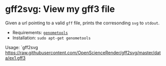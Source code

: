 gff2svg: View my gff3 file
=============================

Given a url pointing to a valid `gff` file, prints the corresonding `svg` to `stdout`. 

- Requirements: [`genometools`](http://genometools.org/)
- Installation: `sudo apt-get genometools`

Usage: `gff2svg https://raw.githubusercontent.com/OpenScienceRender/gff2svg/master/data/ex1.gff3





